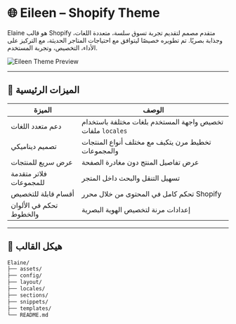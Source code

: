 # 🌐 Eileen – Shopify Theme

Elaine هو قالب Shopify متقدم مصمم لتقديم تجربة تسوق سلسة، متعددة اللغات، وجذابة بصريًا. تم تطويره خصيصًا ليتوافق مع احتياجات المتاجر الحديثة، مع التركيز على الأداء، التخصيص، وتجربة المستخدم.

![Eileen Theme Preview](assets/preview.png)

---

## 🎯 الميزات الرئيسية

| الميزة                  | الوصف                                                   |
|-------------------------|----------------------------------------------------------|
| دعم متعدد اللغات        | تخصيص واجهة المستخدم بلغات مختلفة باستخدام ملفات `locales` |
| تصميم ديناميكي          | تخطيط مرن يتكيف مع مختلف أنواع المنتجات والمجموعات        |
| عرض سريع للمنتجات       | عرض تفاصيل المنتج دون مغادرة الصفحة                      |
| فلاتر متقدمة للمجموعات  | تسهيل التنقل والبحث داخل المتجر                          |
| أقسام قابلة للتخصيص     | تحكم كامل في المحتوى من خلال محرر Shopify                |
| تحكم في الألوان والخطوط | إعدادات مرنة لتخصيص الهوية البصرية                      |

---

## 📁 هيكل القالب

```bash
Elaine/
├── assets/
├── config/
├── layout/
├── locales/
├── sections/
├── snippets/
├── templates/
└── README.md